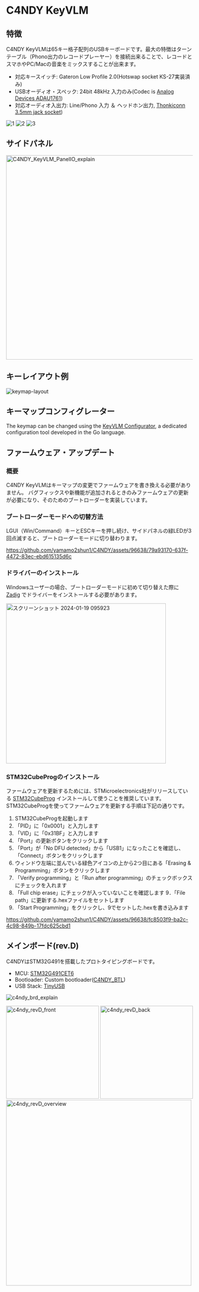 # C4NDY KeyVLM

## 特徴
C4NDY KeyVLMは65キー格子配列のUSBキーボードです。最大の特徴はターンテーブル（Phono出力のレコードプレーヤー）を接続出来ることで、レコードとスマホやPC/Macの音楽をミックスすることが出来ます。

- 対応キースイッチ: Gateron Low Profile 2.0(Hotswap socket KS-27実装済み)  
- USBオーディオ・スペック: 24bit 48kHz 入力のみ(Codec is [Analog Devices ADAU1761](https://www.analog.com/jp/products/adau1761.html))
- 対応オーディオ入出力: Line/Phono 入力 ＆ ヘッドホン出力, [Thonkiconn 3.5mm jack socket](https://www.thonk.co.uk/shop/thonkiconn/))

![1](https://github.com/yamamo2shun1/C4NDY/assets/96638/124d06b2-1729-456f-8eb0-5030e0e5dcab)
![2](https://github.com/yamamo2shun1/C4NDY/assets/96638/e7a72ce8-ff90-4a15-8e16-572257de4128)
![3](https://github.com/yamamo2shun1/C4NDY/assets/96638/33fd7535-f1e1-4e20-a99c-ce84f68deabb)

## サイドパネル
<img width="550" alt="C4NDY_KeyVLM_PanelIO_explain" src="https://github.com/yamamo2shun1/C4NDY/assets/96638/d100fdbf-8fa1-45a7-951f-1ab9171c9ce2">

## キーレイアウト例
![keymap-layout](https://github.com/yamamo2shun1/C4NDY/assets/96638/bc8e57b4-f748-4dd8-b59a-7187f392ab16)

## キーマップコンフィグレーター
The keymap can be changed using the [KeyVLM Configurator](https://github.com/yamamo2shun1/KeyVLM_Configurator), a dedicated configuration tool developed in the Go language.

## ファームウェア・アップデート
### 概要
C4NDY KeyVLMはキーマップの変更でファームウェアを書き換える必要がありません。
バグフィックスや新機能が追加されるときのみファームウェアの更新が必要になり、そのためのブートローダーを実装しています。

### ブートローダーモードへの切替方法
LGUI（Win/Command）キーとESCキーを押し続け、サイドパネルの緑LEDが3回点滅すると、ブートローダーモードに切り替わります。

https://github.com/yamamo2shun1/C4NDY/assets/96638/79a93170-637f-4472-83ec-ebd615135d6c

### ドライバーのインストール
Windowsユーザーの場合、ブートローダーモードに初めて切り替えた際に [Zadig](https://zadig.akeo.ie/) でドライバーをインストールする必要があります。

<img width="431" alt="スクリーンショット 2024-01-19 095923" src="https://github.com/yamamo2shun1/C4NDY/assets/96638/9a9aec08-cc1c-4b73-bf09-fa08c4a1bd21">

### STM32CubeProgのインストール
ファームウェアを更新するためには、STMicroelectronics社がリリースしている [STM32CubeProg](https://www.st.com/ja/development-tools/stm32cubeprog.html) インストールして使うことを推奨しています。
STM32CubeProgを使ってファームウェアを更新する手順は下記の通りです。

1. STM32CubeProgを起動します
2. 「PID」に「0x0001」と入力します
3. 「VID」に「0x31BF」と入力します
4. 「Port」の更新ボタンをクリックします
5. 「Port」が「No DFU detected」から「USB1」になったことを確認し、「Connect」ボタンをクリックします
6. ウィンドウ左端に並んでいる緑色アイコンの上から2つ目にある「Erasing & Programming」ボタンをクリックします
7. 「Verify programming」と「Run after programming」のチェックボックスにチェックを入れます
8. 「Full chip erase」にチェックが入っていないことを確認します
9．「File path」に更新する.hexファイルをセットします
10. 「Start Programming」をクリックし、9でセットした.hexを書き込みます

https://github.com/yamamo2shun1/C4NDY/assets/96638/fc8503f9-ba2c-4c98-849b-17fdc625cbd1

## メインボード(rev.D)
C4NDYはSTM32G491を搭載したプロトタイピングボードです。

- MCU: [STM32G491CET6](https://www.st.com/ja/microcontrollers-microprocessors/stm32g4x1.html)
- Bootloader: Custom bootloader([C4NDY_BTL](https://github.com/yamamo2shun1/C4NDY/tree/main/STM32CubeIDE/C4NDY_BTL))
- USB Stack: [TinyUSB](https://github.com/hathach/tinyusb)

![c4ndy_brd_explain](https://github.com/yamamo2shun1/C4NDY/assets/96638/89944889-bca0-41cf-98d1-02606702823f)

<img width="250" alt="c4ndy_revD_front" src="https://github.com/yamamo2shun1/C4NDY/assets/96638/d9490441-fa41-4fb6-88b6-fedd4f7f2d4a"> <img width="250" alt="c4ndy_revD_back" src="https://github.com/yamamo2shun1/C4NDY/assets/96638/f3e677f7-a3df-4a09-87be-e421eff5cd60"> <img width="500" alt="c4ndy_revD_overview" src="https://github.com/yamamo2shun1/C4NDY/assets/96638/eb478440-ad95-4560-ae95-b7dd2733617f">

